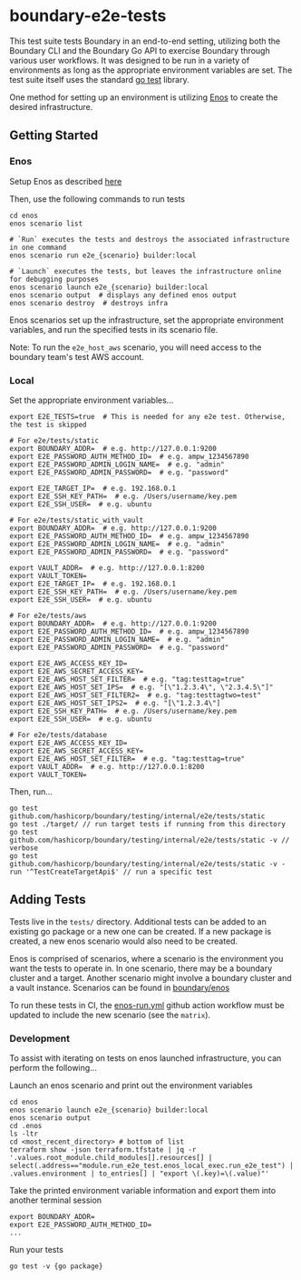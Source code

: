 # boundary-e2e-tests

This test suite tests Boundary in an end-to-end setting, utilizing both the Boundary CLI and the
Boundary Go API to exercise Boundary through various user workflows. It was designed to be run in a
variety of environments as long as the appropriate environment variables are set. The test suite
itself uses the standard [go test](https://pkg.go.dev/testing) library.

One method for setting up an environment is utilizing [Enos](https://github.com/hashicorp/Enos-Docs)
to create the desired infrastructure.

## Getting Started
### Enos
Setup Enos as described [here](../../../enos/README.md)

Then, use the following commands to run tests
```shell
cd enos
enos scenario list

# `Run` executes the tests and destroys the associated infrastructure in one command
enos scenario run e2e_{scenario} builder:local

# `Launch` executes the tests, but leaves the infrastructure online for debugging purposes
enos scenario launch e2e_{scenario} builder:local
enos scenario output  # displays any defined enos output
enos scenario destroy  # destroys infra
```

Enos scenarios set up the infrastructure, set the appropriate environment variables, and run the
specified tests in its scenario file.

Note: To run the `e2e_host_aws` scenario, you will need access to the boundary team's test AWS
account.

### Local
Set the appropriate environment variables...
```shell
export E2E_TESTS=true  # This is needed for any e2e test. Otherwise, the test is skipped

# For e2e/tests/static
export BOUNDARY_ADDR=  # e.g. http://127.0.0.1:9200
export E2E_PASSWORD_AUTH_METHOD_ID=  # e.g. ampw_1234567890
export E2E_PASSWORD_ADMIN_LOGIN_NAME=  # e.g. "admin"
export E2E_PASSWORD_ADMIN_PASSWORD=  # e.g. "password"

export E2E_TARGET_IP=  # e.g. 192.168.0.1
export E2E_SSH_KEY_PATH=  # e.g. /Users/username/key.pem
export E2E_SSH_USER=  # e.g. ubuntu

# For e2e/tests/static_with_vault
export BOUNDARY_ADDR=  # e.g. http://127.0.0.1:9200
export E2E_PASSWORD_AUTH_METHOD_ID=  # e.g. ampw_1234567890
export E2E_PASSWORD_ADMIN_LOGIN_NAME=  # e.g. "admin"
export E2E_PASSWORD_ADMIN_PASSWORD=  # e.g. "password"

export VAULT_ADDR=  # e.g. http://127.0.0.1:8200
export VAULT_TOKEN=
export E2E_TARGET_IP=  # e.g. 192.168.0.1
export E2E_SSH_KEY_PATH=  # e.g. /Users/username/key.pem
export E2E_SSH_USER=  # e.g. ubuntu

# For e2e/tests/aws
export BOUNDARY_ADDR=  # e.g. http://127.0.0.1:9200
export E2E_PASSWORD_AUTH_METHOD_ID=  # e.g. ampw_1234567890
export E2E_PASSWORD_ADMIN_LOGIN_NAME=  # e.g. "admin"
export E2E_PASSWORD_ADMIN_PASSWORD=  # e.g. "password"

export E2E_AWS_ACCESS_KEY_ID=
export E2E_AWS_SECRET_ACCESS_KEY=
export E2E_AWS_HOST_SET_FILTER=  # e.g. "tag:testtag=true"
export E2E_AWS_HOST_SET_IPS=  # e.g. "[\"1.2.3.4\", \"2.3.4.5\"]"
export E2E_AWS_HOST_SET_FILTER2=  # e.g. "tag:testtagtwo=test"
export E2E_AWS_HOST_SET_IPS2=  # e.g. "[\"1.2.3.4\"]
export E2E_SSH_KEY_PATH=  # e.g. /Users/username/key.pem
export E2E_SSH_USER=  # e.g. ubuntu

# For e2e/tests/database
export E2E_AWS_ACCESS_KEY_ID=
export E2E_AWS_SECRET_ACCESS_KEY=
export E2E_AWS_HOST_SET_FILTER=  # e.g. "tag:testtag=true"
export VAULT_ADDR=  # e.g. http://127.0.0.1:8200
export VAULT_TOKEN=
```

Then, run...
```shell
go test github.com/hashicorp/boundary/testing/internal/e2e/tests/static
go test ./target/ // run target tests if running from this directory
go test github.com/hashicorp/boundary/testing/internal/e2e/tests/static -v // verbose
go test github.com/hashicorp/boundary/testing/internal/e2e/tests/static -v -run '^TestCreateTargetApi$' // run a specific test
```

## Adding Tests

Tests live in the `tests/` directory. Additional tests can be added to an existing go package or a
new one can be created. If a new package is created, a new enos scenario would also need to be
created.

Enos is comprised of scenarios, where a scenario is the environment you want the tests to operate
in. In one scenario, there may be a boundary cluster and a target. Another scenario might involve a
boundary cluster and a vault instance. Scenarios can be found in [boundary/enos](../../../enos/)

To run these tests in CI, the [enos-run.yml](../../../.github/workflows/enos-run.yml) github action
workflow must be updated to include the new scenario (see the `matrix`).

### Development
To assist with iterating on tests on enos launched infrastructure, you can perform the following...

Launch an enos scenario and print out the environment variables
```
cd enos
enos scenario launch e2e_{scenario} builder:local
enos scenario output
cd .enos
ls -ltr
cd <most_recent_directory> # bottom of list
terraform show -json terraform.tfstate | jq -r '.values.root_module.child_modules[].resources[] | select(.address=="module.run_e2e_test.enos_local_exec.run_e2e_test") | .values.environment | to_entries[] | "export \(.key)=\(.value)"'
```

Take the printed environment variable information and export them into another terminal session
```
export BOUNDARY_ADDR=
export E2E_PASSWORD_AUTH_METHOD_ID=
...
```
Run your tests
```
go test -v {go package}
```
